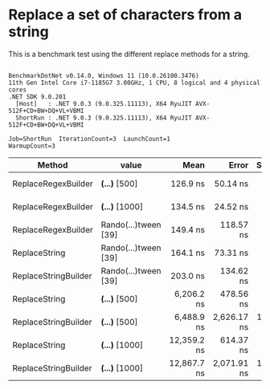 # Replace a set of characters from a string

This is a benchmark test using the different replace methods for a string.

```

BenchmarkDotNet v0.14.0, Windows 11 (10.0.26100.3476)
11th Gen Intel Core i7-1185G7 3.00GHz, 1 CPU, 8 logical and 4 physical cores
.NET SDK 9.0.201
  [Host]   : .NET 9.0.3 (9.0.325.11113), X64 RyuJIT AVX-512F+CD+BW+DQ+VL+VBMI
  ShortRun : .NET 9.0.3 (9.0.325.11113), X64 RyuJIT AVX-512F+CD+BW+DQ+VL+VBMI

Job=ShortRun  IterationCount=3  LaunchCount=1  
WarmupCount=3  

```
| Method               | value                | Mean        | Error       | StdDev    | StdErr   | Min         | Max         | Op/s        | Gen0   | Allocated |
|--------------------- |--------------------- |------------:|------------:|----------:|---------:|------------:|------------:|------------:|-------:|----------:|
| ReplaceRegexBuilder  | ****(...)**** [500]  |    126.9 ns |    50.14 ns |   2.75 ns |  1.59 ns |    123.8 ns |    129.0 ns | 7,881,369.4 |      - |         - |
| ReplaceRegexBuilder  | ****(...)**** [1000] |    134.5 ns |    24.52 ns |   1.34 ns |  0.78 ns |    133.2 ns |    135.9 ns | 7,434,648.9 |      - |         - |
| ReplaceRegexBuilder  | Rando(...)tween [39] |    149.4 ns |   118.57 ns |   6.50 ns |  3.75 ns |    142.3 ns |    155.0 ns | 6,692,371.2 |      - |         - |
| ReplaceString        | Rando(...)tween [39] |    164.1 ns |    73.31 ns |   4.02 ns |  2.32 ns |    160.5 ns |    168.4 ns | 6,094,417.5 | 0.0153 |      96 B |
| ReplaceStringBuilder | Rando(...)tween [39] |    203.0 ns |   134.62 ns |   7.38 ns |  4.26 ns |    196.5 ns |    211.0 ns | 4,925,908.8 | 0.0391 |     248 B |
| ReplaceString        | ****(...)**** [500]  |  6,206.2 ns |   478.56 ns |  26.23 ns | 15.14 ns |  6,178.7 ns |  6,230.9 ns |   161,129.8 |      - |      24 B |
| ReplaceStringBuilder | ****(...)**** [500]  |  6,488.9 ns | 2,626.17 ns | 143.95 ns | 83.11 ns |  6,398.2 ns |  6,654.9 ns |   154,109.3 | 0.1678 |    1072 B |
| ReplaceString        | ****(...)**** [1000] | 12,359.2 ns |   614.37 ns |  33.68 ns | 19.44 ns | 12,326.3 ns | 12,393.6 ns |    80,911.3 |      - |      24 B |
| ReplaceStringBuilder | ****(...)**** [1000] | 12,867.7 ns | 2,071.91 ns | 113.57 ns | 65.57 ns | 12,758.0 ns | 12,984.8 ns |    77,714.3 | 0.3204 |    2072 B |
